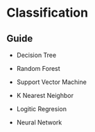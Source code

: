 # Classification

## Guide

* Decision Tree

* Random Forest

* Support Vector Machine

* K Nearest Neighbor

* Logitic Regresion

* Neural Network





